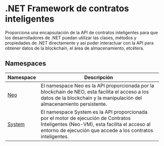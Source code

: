 # .NET Framework de contratos inteligentes

Proporciona una encapsulación de la API de contratos inteligentes para que los desarrolladores de .NET puedan utilizar las clases, métodos y propiedades de .NET directamente y así poder interactuar con la API para obtener datos de la blockchain, el área de almacenamiento, etcétera.

## Namespaces

| Namespace | Descripción |
| --------- | ----------- |
| [Neo](dotnet/AntShares.md) | El namespace Neo es la API proporcionada por la blockchain de NEO, esta facilita el acceso a los datos de la blockchain y la manipulación del almacenamiento persistente. |
| [System](dotnet/System.md) | El namespace System es la API proporcionada por el motor de ejecución de Contratos Inteligentes (Neo-VM), esta facilita el acceso al entorno de ejecución que accede a los contratos inteligentes. |
